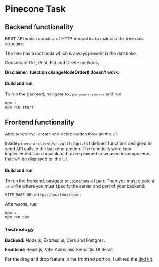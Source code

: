 # Pinecone Task

## Backend functionality

REST API which consists of HTTP endpoints to maintain the tree data structure.

The tree has a root node which is always present in the database.

Consists of Get, Post, Put and Delete methods.

**Disclaimer: function changeNodeOrder() doesn't work.**

#### Build and run

To run the backend, navigate to `/pinecone-server` and run:

```
npm i
npm run start
```

## Frontend functionality

Able to retrieve, create and delete nodes through the UI.

Inside `pinecone-client/src/utils/api.ts` I defined functions designed to send API calls to the backend portion. The functions were then implemented into constraints that are planned to be used in components that will be displayed on the UI.

#### Build and run

To run the frontend, navigate to `/pinecone-client`. Then you must create a `.env` file where you must specify the server and port of your backend:

```
VITE_BASE_URL=http://localhost:port
```

Afterwards, run:

```
npm i
npm run dev
```

### Technology

**Backend:** Node.js, Express.js, Cors and Postgres.

**Frontend:** React.js, Vite, Axios and Semantic UI React.

For the drag and drop feature in the frontend portion, I utilized the [dnd kit](https://docs.dndkit.com/).
